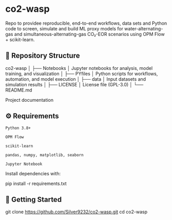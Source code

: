 # co2-wasp
Repo to providee reproducible, end-to-end workflows, data sets and Python code to screen, simulate and build ML proxy models for water-alternating-gas and simultaneous-alternating-gas CO₂-EOR scenarios using OPM Flow + scikit-learn.


## 📂 Repository Structure

co2-wasp
│
    ├── Notebooks
│ Jupyter notebooks for analysis, model training, and visualization
│
    ├── PYfiles
│ Python scripts for workflows, automation, and model execution
│
    ├── data
│ Input datasets and simulation results
│
├── LICENSE
    │ License file (GPL-3.0)
│
└── README.md

Project documentation


## ⚙️ Requirements

    Python 3.8+

    OPM Flow

    scikit-learn

    pandas, numpy, matplotlib, seaborn

    Jupyter Notebook

Install dependencies with:

pip install -r requirements.txt

## 🚀 Getting Started

git clone https://github.com/Silver9232/co2-wasp.git
cd co2-wasp





